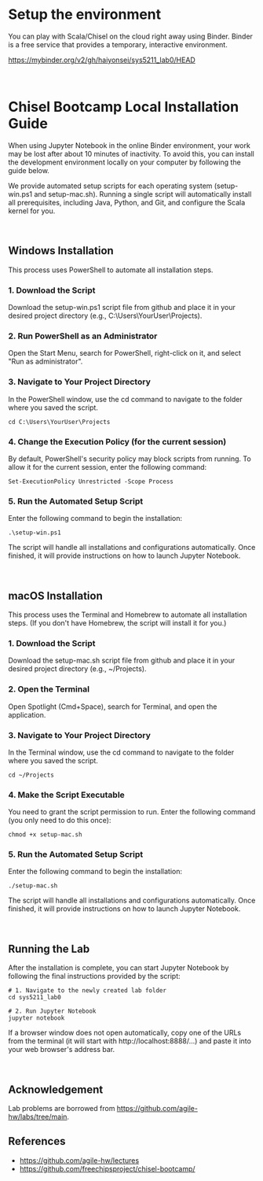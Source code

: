 # Setup the environment

You can play with Scala/Chisel on the cloud right away using Binder. Binder is a free service that provides a temporary, interactive environment.

https://mybinder.org/v2/gh/haiyonsei/sys5211_lab0/HEAD

<br>

# Chisel Bootcamp Local Installation Guide

When using Jupyter Notebook in the online Binder environment, your work may be lost after about 10 minutes of inactivity. To avoid this, you can install the development environment locally on your computer by following the guide below.

We provide automated setup scripts for each operating system (setup-win.ps1 and setup-mac.sh). Running a single script will automatically install all prerequisites, including Java, Python, and Git, and configure the Scala kernel for you.

<br>

## Windows Installation
This process uses PowerShell to automate all installation steps.

### 1. Download the Script

Download the setup-win.ps1 script file from github and place it in your desired project directory (e.g., C:\Users\YourUser\Projects).

### 2. Run PowerShell as an Administrator

Open the Start Menu, search for PowerShell, right-click on it, and select "Run as administrator".

### 3. Navigate to Your Project Directory

In the PowerShell window, use the cd command to navigate to the folder where you saved the script.

```
cd C:\Users\YourUser\Projects
```

### 4. Change the Execution Policy (for the current session)

By default, PowerShell's security policy may block scripts from running. To allow it for the current session, enter the following command:

```
Set-ExecutionPolicy Unrestricted -Scope Process
```

### 5. Run the Automated Setup Script

Enter the following command to begin the installation:

```
.\setup-win.ps1
```

The script will handle all installations and configurations automatically. Once finished, it will provide instructions on how to launch Jupyter Notebook.

<br>

## macOS Installation
This process uses the Terminal and Homebrew to automate all installation steps. (If you don't have Homebrew, the script will install it for you.)

### 1. Download the Script

Download the setup-mac.sh script file from github and place it in your desired project directory (e.g., ~/Projects).

### 2. Open the Terminal

Open Spotlight (Cmd+Space), search for Terminal, and open the application.

### 3. Navigate to Your Project Directory

In the Terminal window, use the cd command to navigate to the folder where you saved the script.

```
cd ~/Projects
```

### 4. Make the Script Executable

You need to grant the script permission to run. Enter the following command (you only need to do this once):

```
chmod +x setup-mac.sh
```

### 5. Run the Automated Setup Script

Enter the following command to begin the installation:

```
./setup-mac.sh
```

The script will handle all installations and configurations automatically. Once finished, it will provide instructions on how to launch Jupyter Notebook.

<br>

## Running the Lab
After the installation is complete, you can start Jupyter Notebook by following the final instructions provided by the script:

```
# 1. Navigate to the newly created lab folder
cd sys5211_lab0

# 2. Run Jupyter Notebook
jupyter notebook
```

If a browser window does not open automatically, copy one of the URLs from the terminal (it will start with http://localhost:8888/...) and paste it into your web browser's address bar.

<br>

## Acknowledgement

Lab problems are borrowed from https://github.com/agile-hw/labs/tree/main.

## References

- https://github.com/agile-hw/lectures
- https://github.com/freechipsproject/chisel-bootcamp/
